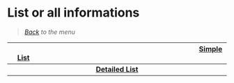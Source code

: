 # List or all informations


> *[Back](../games.md) to the menu*

| <img width="430" height="1">[Simple List](ps3_list.md)<img width="430" height="1"> | 
| :---: |
| **[Detailed List](ps3_info_games.md)** |
